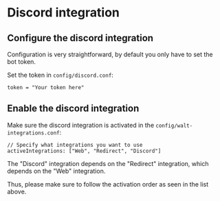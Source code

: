 # Discord integration

## Configure the discord integration

Configuration is very straightforward, by default you only have to set the bot token.

Set the token in `config/discord.conf`:

```hocon
token = "Your token here"
```

## Enable the discord integration

Make sure the discord integration is activated in the `config/walt-integrations.conf`:

```hocon
// Specify what integrations you want to use
activeIntegrations: ["Web", "Redirect", "Discord"]
```

The "Discord" integration depends on the "Redirect" integration, which depends on the "Web" integration.

Thus, please make sure to follow the activation order as seen in the list above.